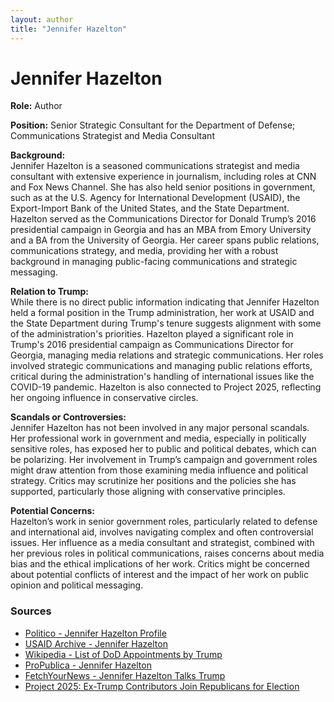 ```yaml
---
layout: author
title: "Jennifer Hazelton"
---
```


# Jennifer Hazelton

**Role:** Author

**Position:** Senior Strategic Consultant for the Department of Defense; Communications Strategist and Media Consultant

**Background:**  
Jennifer Hazelton is a seasoned communications strategist and media consultant with extensive experience in journalism, including roles at CNN and Fox News Channel. She has also held senior positions in government, such as at the U.S. Agency for International Development (USAID), the Export-Import Bank of the United States, and the State Department. Hazelton served as the Communications Director for Donald Trump’s 2016 presidential campaign in Georgia and has an MBA from Emory University and a BA from the University of Georgia. Her career spans public relations, communications strategy, and media, providing her with a robust background in managing public-facing communications and strategic messaging.

**Relation to Trump:**  
While there is no direct public information indicating that Jennifer Hazelton held a formal position in the Trump administration, her work at USAID and the State Department during Trump's tenure suggests alignment with some of the administration's priorities. Hazelton played a significant role in Trump's 2016 presidential campaign as Communications Director for Georgia, managing media relations and strategic communications. Her roles involved strategic communications and managing public relations efforts, critical during the administration's handling of international issues like the COVID-19 pandemic. Hazelton is also connected to Project 2025, reflecting her ongoing influence in conservative circles.

**Scandals or Controversies:**  
Jennifer Hazelton has not been involved in any major personal scandals. Her professional work in government and media, especially in politically sensitive roles, has exposed her to public and political debates, which can be polarizing. Her involvement in Trump’s campaign and government roles might draw attention from those examining media influence and political strategy. Critics may scrutinize her positions and the policies she has supported, particularly those aligning with conservative principles.

**Potential Concerns:**  
Hazelton’s work in senior government roles, particularly related to defense and international aid, involves navigating complex and often controversial issues. Her influence as a media consultant and strategist, combined with her previous roles in political communications, raises concerns about media bias and the ethical implications of her work. Critics might be concerned about potential conflicts of interest and the impact of her work on public opinion and political messaging.

### Sources
- [Politico - Jennifer Hazelton Profile](https://www.politico.com/news/2020/06/19/playbook-birthday-jennifer-hazelton-329303)
- [USAID Archive - Jennifer Hazelton](https://2017-2020.usaid.gov/who-we-are/organization/jennifer-hazelton)
- [Wikipedia - List of DoD Appointments by Trump](https://en.wikipedia.org/wiki/List_of_Department_of_Defense_appointments_by_Donald_Trump)
- [ProPublica - Jennifer Hazelton](https://projects.propublica.org/trump-town/staffers/jennifer-hazelton)
- [FetchYourNews - Jennifer Hazelton Talks Trump](https://white.fetchyournews.com/2023/09/06/jennifer-hazelton-talks-trump/)
- [Project 2025: Ex-Trump Contributors Join Republicans for Election](https://...)
